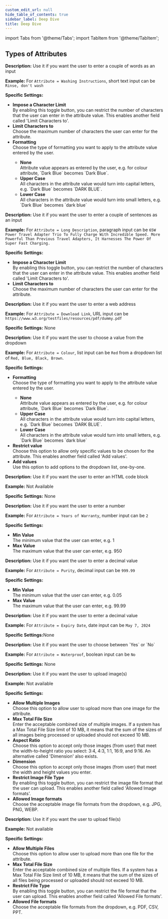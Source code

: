 ```yaml
---
custom_edit_url: null
hide_table_of_contents: true
sidebar_label: Deep Dive
title: Deep Dive
---
```


import Tabs from '@theme/Tabs';
import TabItem from '@theme/TabItem';

## Types of Attributes


<Tabs>
  <TabItem value="Short Text" label="Short Text" default>
    <p>
      <strong>Description:</strong> Use it if you want the user to enter a couple of words as an input
    </p>
    <p>
      <strong>Example:</strong> For <code>Attribute = Washing Instructions</code>, short text input can be <code>Rinse, don't wash</code>
    </p>
    <p>
      <strong>Specific Settings:</strong>
      <ul>
        <li><strong>Impose a Character Limit</strong></li> By enabling this toggle button, you can restrict the number of characters that the user can enter in the attribute value. This enables another field called 'Limit Characters to'.
        <li><strong>Limit Characters to</strong></li> Choose the maximum number of characters the user can enter for the attribute.
        <li><strong>Formatting</strong></li> Choose the type of formatting you want to apply to the attribute value entered by the user.
          <ul>
            <li><strong>None</strong></li> Attribute value appears as entered by the user, e.g. for colour attribute, `Dark Blue` becomes `Dark Blue`.
            <li><strong>Upper Case</strong></li> All characters in the attribute value would turn into capital letters, e.g. `Dark Blue` becomes `DARK BLUE`.
            <li><strong>Lower Case</strong></li> All characters in the attribute value would turn into small letters, e.g. `Dark Blue` becomes `dark blue`
          </ul>
      </ul>
    </p>
  </TabItem>
  <TabItem value="Paragraph" label="Paragraph">
    <p>
      <strong>Description:</strong> Use it if you want the user to enter a couple of sentences as an input
    </p>
    <p>
      <strong>Example:</strong> For <code>Attribute = Long Description</code>, paragraph input can be <code>65W Power Travel Adapter Trio To Fully Charge With Incredible Speed. More Powerful Than Previous Travel Adapters, It Harnesses The Power Of Super Fast Charging.</code>
    </p>
    <p>
      <strong>Specific Settings:</strong>
        <ul>
          <li><strong>Impose a Character Limit</strong></li> By enabling this toggle button, you can restrict the number of characters that the user can enter in the attribute value. This enables another field called 'Limit Characters to'.
          <li><strong>Limit Characters to</strong></li> Choose the maximum number of characters the user can enter for the attribute.
        </ul>
    </p>
  </TabItem>
  <TabItem value="URL" label="URL">
    <p>
      <strong>Description:</strong> Use it if you want the user to enter a web address
    </p>
    <p>
      <strong>Example:</strong> For <code>Attribute = Download Link</code>, URL input can be <code>https://www.w3.org/testfiles/resources/pdf/dummy.pdf</code>
    </p>
    <p>
      <strong>Specific Settings:</strong> None
    </p>
  </TabItem>
  <TabItem value="List" label="List">
    <p>
      <strong>Description:</strong> Use it if you want the user to choose a value from the dropdown
    </p>
    <p>
      <strong>Example:</strong> For <code>Attribute = Colour</code>, list input can be <code>Red</code> from a dropdown list of <code>Red, Blue, Black, Brown</code>.
    </p>
    <p>
      <strong>Specific Settings:</strong>
      <ul>
        <li><strong>Formatting</strong></li> Choose the type of formatting you want to apply to the attribute value entered by the user.
          <ul>
            <li><strong>None</strong></li> Attribute value appears as entered by the user, e.g. for colour attribute, `Dark Blue` becomes `Dark Blue`.
            <li><strong>Upper Case</strong></li> All characters in the attribute value would turn into capital letters, e.g. `Dark Blue` becomes `DARK BLUE`.
            <li><strong>Lower Case</strong></li> All characters in the attribute value would turn into small letters, e.g. `Dark Blue` becomes `dark blue`
          </ul>
        <li><strong>Restrict value</strong></li> Choose this option to allow only specific values to be chosen for the attribute. This enables another field called 'Add values'.
        <li><strong>Add values</strong></li> Use this option to add options to the dropdown list, one-by-one.
      </ul>
    </p>
  </TabItem>
  <TabItem value="HTML" label="HTML">
  <p>
      <strong>Description:</strong> Use it if you want the user to enter an HTML code block
    </p>
    <p>
      <strong>Example:</strong> Not Available
    </p>
    <p>
      <strong>Specific Settings:</strong> None
    </p>
  </TabItem>
  <TabItem value="Number" label="Number">
    <p>
      <strong>Description:</strong> Use it if you want the user to enter a number
    </p>
    <p>
      <strong>Example:</strong> For <code>Attribute = Years of Warranty</code>, number input can be <code>2</code>
    </p>
    <p>
      <strong>Specific Settings:</strong>
      <ul>
        <li><strong>Min Value</strong></li>The minimum value that the user can enter, e.g. 1
        <li><strong>Max Value</strong></li>The maximum value that the user can enter, e.g. 950
      </ul>
    </p>
  </TabItem>
  <TabItem value="Decimal" label="Decimal">
    <p>
      <strong>Description:</strong> Use it if you want the user to enter a decimal value
    </p>
    <p>
      <strong>Example:</strong> For <code>Attribute = Purity</code>, decimal input can be <code>999.99</code>
    </p>
    <p>
      <strong>Specific Settings:</strong>
      <ul>
        <li><strong>Min Value</strong></li>The minimum value that the user can enter, e.g. 0.05
        <li><strong>Max Value</strong></li>The maximum value that the user can enter, e.g. 99.99
      </ul>
    </p>
  </TabItem>
  <TabItem value="Date" label="Date">
  <p>
      <strong>Description:</strong> Use it if you want the user to enter a decimal value
    </p>
    <p>
      <strong>Example:</strong> For <code>Attribute = Expiry Date</code>, date input can be <code>May 7, 2024</code>
    </p>
    <p>
      <strong>Specific Settings:</strong>None
    </p>
  </TabItem>
  <TabItem value="Boolean" label="Boolean">
  <p>
      <strong>Description:</strong> Use it if you want the user to choose between `Yes` or `No`
    </p>
    <p>
      <strong>Example:</strong> For <code>Attribute = Waterproof</code>, boolean input can be <code>No</code>
    </p>
    <p>
      <strong>Specific Settings:</strong> None
    </p>
  </TabItem>
  <TabItem value="Media" label="Media">
    <p>
      <strong>Description:</strong> Use it if you want the user to upload image(s)
    </p>
    <p>
      <strong>Example:</strong> Not available
    </p>
    <p>
      <strong>Specific Settings:</strong>
      <ul>
        <li><strong>Allow Multiple Images</strong></li> Choose this option to allow user to upload more than one image for the attribute.
        <li><strong>Max Total File Size</strong></li> Enter the acceptable combined size of multiple images. If a system has a Max Total File Size limit of 10 MB, it means that the sum of the sizes of all images being processed or uploaded should not exceed 10 MB.
        <li><strong>Aspect Ratio</strong></li> Choose this option to accept only those images (from user) that meet the width-to-height ratio you select: 3:4, 4:3, 1:1, 16:9, and 9:16. An alternative called 'Dimension' also exists.
        <li><strong>Dimension</strong></li> Choose this option to accept only those images (from user) that meet the width and height values you enter.
        <li><strong>Restrict Image File Type</strong></li> By enabling this toggle button, you can restrict the image file format that the user can upload. This enables another field called 'Allowed Image formats'.
        <li><strong>Allowed Image formats</strong></li> Choose the acceptable image file formats from the dropdown, e.g. JPG, PNG, WEBP.
      </ul>
    </p>
  </TabItem>
  <TabItem value="File" label="File">
    <p>
      <strong>Description:</strong> Use it if you want the user to upload file(s)
    </p>
    <p>
      <strong>Example:</strong> Not available
    </p>
    <p>
      <strong>Specific Settings:</strong>
      <ul>
        <li><strong>Allow Multiple Files</strong></li> Choose this option to allow user to upload more than one file for the attribute.
        <li><strong>Max Total File Size</strong></li> Enter the acceptable combined size of multiple files. If a system has a Max Total File Size limit of 10 MB, it means that the sum of the sizes of all files being processed or uploaded should not exceed 10 MB.
        <li><strong>Restrict File Type</strong></li> By enabling this toggle button, you can restrict the file format that the user can upload. This enables another field called 'Allowed File formats'.
        <li><strong>Allowed File formats</strong></li> Choose the acceptable file formats from the dropdown, e.g. PDF, CSV, PPT.
      </ul>
    </p>
  </TabItem>
</Tabs>
